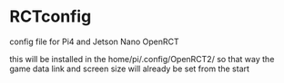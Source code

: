 # RCTconfig
config file for Pi4 and Jetson Nano OpenRCT

this will be installed in the home/pi/.config/OpenRCT2/
so that way the game data link and screen size will already be set from the start
